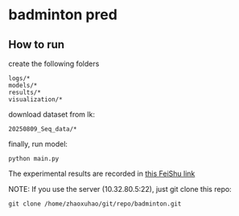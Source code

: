 # badminton pred

## How to run
create the following folders
```
logs/*
models/*
results/*
visualization/*
```
download dataset from lk:
```
20250809_Seq_data/*
```
finally, run model:
```
python main.py
```

The experimental results are recorded in [this FeiShu link](https://eve0wcbe0c.feishu.cn/wiki/EvigwZ0OriBi6IkB2U1cNmSRnid?from=from_copylink)

NOTE:
If you use the server (10.32.80.5:22), just git clone this repo:
```
git clone /home/zhaoxuhao/git/repo/badminton.git
```
